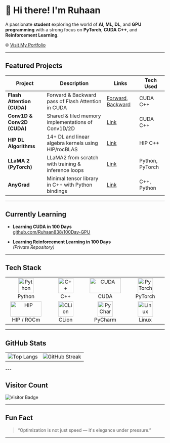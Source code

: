 # 👋 Hi there! I'm **Ruhaan**

A passionate **student** exploring the world of **AI, ML, DL**, and **GPU programming** with a strong focus on **PyTorch**, **CUDA C++**, and **Reinforcement Learning**.

🌐 [Visit My Portfolio](https://ruhaan838.github.io/)

---

## Featured Projects

<table>
  <thead>
    <tr>
      <th>Project</th>
      <th>Description</th>
      <th>Links</th>
      <th>Tech Used</th>
    </tr>
  </thead>
  <tbody>
    <tr>
      <td><strong>Flash Attention (CUDA)</strong></td>
      <td>Forward & Backward pass of Flash Attention in CUDA</td>
      <td>
        <a href="https://github.com/Ruhaan838/100Day-GPU/tree/main/Day-10">Forward</a>,
        <a href="https://github.com/Ruhaan838/100Day-GPU/blob/main/Day-17/flash_att_backward.cu">Backward</a>
      </td>
      <td>CUDA C++</td>
    </tr>
    <tr>
      <td><strong>Conv1D & Conv2D (CUDA)</strong></td>
      <td>Shared & tiled memory implementations of Conv1D/2D</td>
      <td><a href="https://github.com/Ruhaan838/100Day-GPU/tree/main/Day-07">Link</a></td>
      <td>CUDA C++</td>
    </tr>
    <tr>
      <td><strong>HIP DL Algorithms</strong></td>
      <td>14+ DL and linear algebra kernels using HIP/rocBLAS</td>
      <td><a href="https://github.com/Ruhaan838/100Day-GPU/tree/main/Day-30">Link</a></td>
      <td>HIP C++</td>
    </tr>
    <tr>
      <td><strong>LLaMA 2 (PyTorch)</strong></td>
      <td>LLaMA2 from scratch with training & inference loops</td>
      <td><a href="https://github.com/Ruhaan838/LLaMA-2-pytorch">Link</a></td>
      <td>Python, PyTorch</td>
    </tr>
    <tr>
      <td><strong>AnyGrad</strong></td>
      <td>Minimal tensor library in C++ with Python bindings</td>
      <td><a href="https://github.com/Ruhaan838/AnyGrad.git">Link</a></td>
      <td>C++, Python</td>
    </tr>
  </tbody>
</table>

---

## Currently Learning

- **Learning CUDA in 100 Days**  
  <a href="https://github.com/Ruhaan838/100Day-GPU">github.com/Ruhaan838/100Day-GPU</a>

- **Learning Reinforcement Learning in 100 Days**  
  *(Private Repository)*

---

## Tech Stack

<table>
  <tr>
    <td align="center" width="120">
      <img src="https://cdn.jsdelivr.net/gh/devicons/devicon/icons/python/python-original.svg" width="48" height="48" alt="Python"><br>Python
    </td>
    <td align="center" width="120">
      <img src="https://cdn.jsdelivr.net/gh/devicons/devicon/icons/cplusplus/cplusplus-original.svg" width="48" height="48" alt="C++"><br>C++
    </td>
    <td align="center" width="120">
    <img src="https://www.vectorlogo.zone/logos/nvidia/nvidia-ar21.svg" width="98" height="48" alt="CUDA"><br>CUDA
    </td>
    <td align="center" width="120">
      <img src="https://cdn.jsdelivr.net/gh/devicons/devicon/icons/pytorch/pytorch-original.svg" width="48" height="48" alt="PyTorch"><br>PyTorch
    </td>
  </tr>
  <tr>
    <td align="center" width="120">
      <img src="https://www.vectorlogo.zone/logos/amd/amd-ar21.svg" width="98" height="48" alt="HIP"><br>HIP / ROCm
    </td>
    <td align="center" width="120">
      <img src="https://resources.jetbrains.com/storage/products/clion/img/meta/clion_logo_300x300.png" width="48" height="48" alt="CLion"><br>CLion
    </td>
    <td align="center" width="120">
      <img src="https://resources.jetbrains.com/storage/products/pycharm/img/meta/pycharm_logo_300x300.png" width="48" height="48" alt="PyCharm"><br>PyCharm
    </td>
    <td align="center" width="120">
      <img src="https://cdn.jsdelivr.net/gh/devicons/devicon/icons/linux/linux-original.svg" width="48" height="48" alt="Linux"><br>Linux
    </td>
  </tr>
</table>


---

## GitHub Stats

<table>
  <tr>
    <td>
      <img src="https://github-readme-stats.vercel.app/api/top-langs/?username=Ruhaan838&layout=compact&theme=radical" alt="Top Langs">
    </td>
    <td>
      <img src="https://github-readme-streak-stats.herokuapp.com/?user=Ruhaan838&theme=radical" alt="GitHub Streak">
    </td>
  </tr>
</table>
---

## Visitor Count

![Visitor Badge](https://komarev.com/ghpvc/?username=Ruhaan838&style=flat-square&color=blue)

---

## Fun Fact

> “Optimization is not just speed — it's elegance under pressure.”

---
